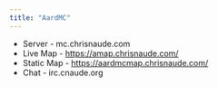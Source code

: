 ```yaml
---
title: "AardMC"
---
```

* Server - mc.chrisnaude.com
* Live Map - https://amap.chrisnaude.com/
* Static Map - https://aardmcmap.chrisnaude.com/
* Chat - irc.cnaude.org
